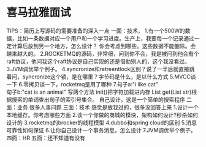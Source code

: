 # 喜马拉雅面试
TIPS：简历上写源码的需要准备的深入一点
一面：技术，
1.有一个500W的数据，比如一条数据对应一个用户和一个学习进度。生产上，我要每一个记录通过一定计算后放到另一个地方，怎么设计？
你会考虑到哪些。这些数据不能删除。会越来越大的。
2.ROCKETMQ的源码，非常细，问到你不会，我是被问到他会有个raft协议，他问我这个raft协议是自己实现的还是借助别人的，这个我没看过。
3.JVM调优举个例子。
4.syncronize和retreentlock区别？说了一半后就直接跳着问，syncronize这个锁，是在哪里？字节码是什么，是以什么方式
5.MVCC谈一下
6.零拷贝谈一下，rocketmq是用了哪种
7.句子a:"i like cat"  
句子b:"cat is an animal" 
写两个方法
init()把字符加载进内存
List get(List str)根据搜索的单词查出句子的索引号集合。
自己设计，这是一个简单的搜索程序
二面：业务 很多人事问题
三面：技术 感觉是放我过的，很多没回答上来
1.设计一个本地缓存。你考虑哪些方面
2.谈一个你做的商城的模块，架构如何设计?秒杀如何设计的
3.rocketmq的brocker的线程模型
4.dubbo和spring cloud的区别
5.消息可靠性如何保证
6.让你自己设计一个事务消息，怎么设计
7.JVM调优举个例子。
四面：HR
五面：还不知道有没有
